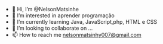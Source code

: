 - 👋 Hi, I’m @NelsonMatsinhe
- 👀 I’m interested in aprender programação
- 🌱 I’m currently learning Java, JavaScript,php, HTML e CSS 
- 💞️ I’m looking to collaborate on ...
- 📫 How to reach me nelsonmatsinhy007@gmail.com

<!---
NelsonMatsinhe/NelsonMatsinhe is a ✨ special ✨ repository because its `README.md` (this file) appears on your GitHub profile.
You can click the Preview link to take a look at your changes.
--->
